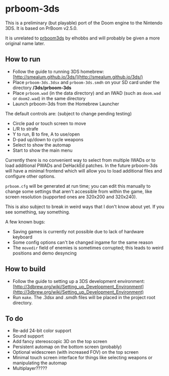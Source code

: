 # prboom-3ds

This is a preliminary (but playable) port of the Doom engine to the Nintendo 3DS. It is based on PrBoom v2.5.0.

It is unrelated to [prboom3ds](https://github.com/elhobbs/prboom3ds) by elhobbs and will probably be given a more original name later.

## How to run

- Follow the guide to running 3DS homebrew: [http://smealum.github.io/3ds/](http://smealum.github.io/3ds/)
- Place `prboom-3ds.3dsx` and `prboom-3ds.smdh` on your SD card under the directory **/3ds/prboom-3ds**
- Place `prboom.wad` (in the data directory) and an IWAD (such as `doom.wad` or `doom2.wad`) in the same directory
- Launch prboom-3ds from the Homebrew Launcher

The default controls are: (subject to change pending testing)

- Circle pad or touch screen to move
- L/R to strafe
- Y to run, B to fire, A to use/open
- D-pad up/down to cycle weapons
- Select to show the automap
- Start to show the main menu

Currently there is no convenient way to select from multiple IWADs or to load additional PWADs and DeHackEd patches. In the future prboom-3ds will have a minimal frontend which will allow you to load additional files and configure other options.

`prboom.cfg` will be generated at run time; you can edit this manually to change some settings that aren't accessible from within the game, like screen resolution (supported ones are 320x200 and 320x240).

This is also subject to break in weird ways that I don't know about yet. If you see something, say something.

A few known bugs:

- Saving games is currently not possible due to lack of hardware keyboard
- Some config options can't be changed ingame for the same reason
- The `movedir` field of enemies is sometimes corrupted; this leads to weird positions and demo desyncing

## How to build

- Follow the guide to setting up a 3DS development environment: [http://3dbrew.org/wiki/Setting_up_Development_Environment](http://3dbrew.org/wiki/Setting_up_Development_Environment)
- Run `make`. The .3dsx and .smdh files will be placed in the project root directory.

## To do

- Re-add 24-bit color support
- Sound support
- Add fancy stereoscopic 3D on the top screen
- Persistent automap on the bottom screen (probably)
- Optional widescreen (with increased FOV) on the top screen
- Minimal touch screen interface for things like selecting weapons or manipulating the automap
- Multiplayer?????


